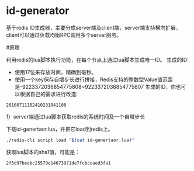 # id-generator
基于redis ID生成器，主要分成server端及client端，server端支持横向扩展，client可以通过负载均衡RPC调用多个server服务。

#原理

利用redis的lua脚本执行功能，在每个节点上通过lua脚本生成唯一ID。
生成的ID:
* 使用17位来存放时间，精确到毫秒。  
* 使用一个key保存自增步长进行拼接，Redis支持的整数型Value值范围是-9223372036854775808~9223372036854775807
生成的ID，你也可以根据自己的需求进行改造:
```
20160711102410231041100
```
1）server端通过lua脚本获取redis的系统时间及一个自增步长

下载id-genertaor.lua，并把它load到redis上。
```bash
./redis-cli script load "$(cat id-genertaor.lua)" 
```

获取lua脚本的sha1值，可能是：
```
2f5d97beebc25579e14673971de7fcbccaed3fa1
```
